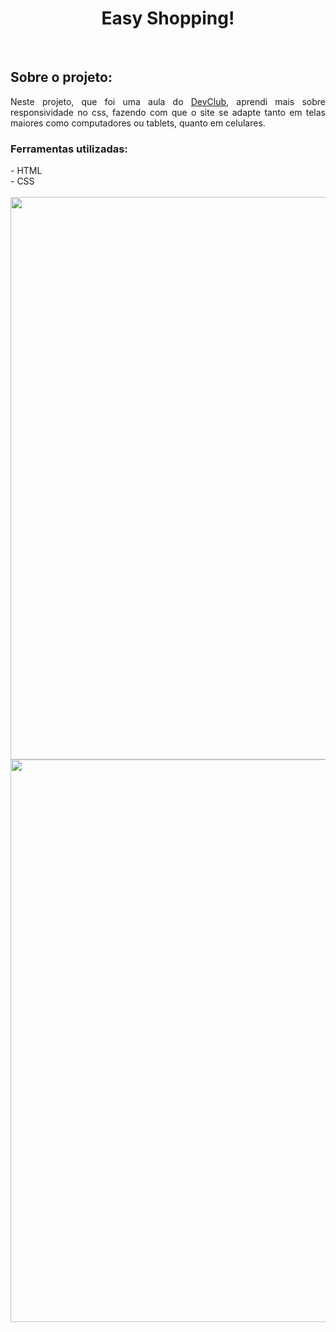 <h1 align="center">Easy Shopping!</h1>
<br>
<h2 align="justify">Sobre o projeto:</h2>
<p align="justify">Neste projeto, que foi uma aula do <a href="https://rodolfomori.com.br/devclub"> DevClub</a>, aprendi mais sobre responsividade no css, fazendo com que o site se adapte tanto em telas maiores como computadores ou tablets, quanto em celulares.</p>
<h3>Ferramentas utilizadas:</h3>
- HTML
<br>
- CSS
<br>
<br>
<img align="center" src="https://github.com/jonatantortelli/easy-shopping/blob/main/IMG/pc.png?raw=true" width=900px/>

<img align="center" src="https://raw.githubusercontent.com/jonatantortelli/easy-shopping/main/IMG/cell.png" width=900px/>
